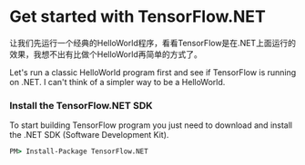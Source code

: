 # Get started with TensorFlow.NET

让我们先运行一个经典的HelloWorld程序，看看TensorFlow是在.NET上面运行的效果，我想不出有比做个HelloWorld再简单的方式了。

Let's run a classic HelloWorld program first and see if TensorFlow is running on .NET. I can't think of a simpler way to be a HelloWorld.

### Install the TensorFlow.NET SDK

To start building TensorFlow program you just need to download and install the .NET SDK (Software Development Kit).

```cmd
PM> Install-Package TensorFlow.NET
```

